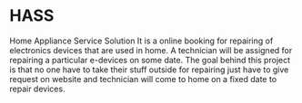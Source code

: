 # HASS
Home Appliance Service Solution
It is a online booking for repairing of electronics devices that are used in home. 
A technician will be assigned for repairing a particular e-devices on some date. 
The goal behind this project is that no one have to take their stuff outside for repairing just 
have to give request on website and technician will come to home on a fixed date to repair devices.
